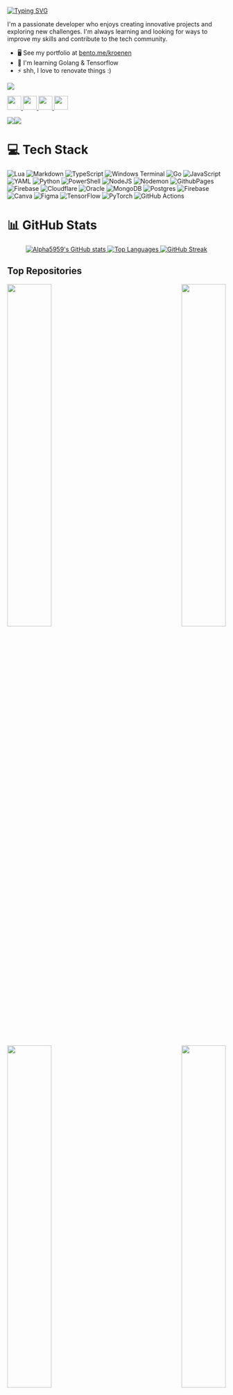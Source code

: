 [![Typing SVG](https://readme-typing-svg.demolab.com/?lines=Hi+there+,+I'm+Sajid+👋)](dsc.gg/reliable-support)

I'm a passionate developer who enjoys creating innovative projects and exploring new challenges. I'm always learning and looking for ways to improve my skills and contribute to the tech community.

* 🖥️  See my portfolio at [bento.me/kroenen](http://bento.me/kroenen)
* 🧠  I'm learning Golang & Tensorflow
* ⚡  shh, I love to renovate things :)

![](https://quotes-github-readme.vercel.app/api?type=horizontal&theme=gruvbox)

<p align="left"> <a href="https://discord.com/users/xkroenen" target="_blank" rel="noreferrer"> <picture> <source media="(prefers-color-scheme: dark)" srcset="https://raw.githubusercontent.com/danielcranney/readme-generator/main/public/icons/socials/discord-dark.svg" /> <source media="(prefers-color-scheme: light)" srcset="https://raw.githubusercontent.com/danielcranney/readme-generator/main/public/icons/socials/discord.svg" /> <img src="https://raw.githubusercontent.com/danielcranney/readme-generator/main/public/icons/socials/discord.svg" width="32" height="32" /> </picture> </a> <a href="https://www.github.com/Alpha5959" target="_blank" rel="noreferrer"> <picture> <source media="(prefers-color-scheme: dark)" srcset="https://raw.githubusercontent.com/danielcranney/readme-generator/main/public/icons/socials/github-dark.svg" /> <source media="(prefers-color-scheme: light)" srcset="https://raw.githubusercontent.com/danielcranney/readme-generator/main/public/icons/socials/github.svg" /> <img src="https://raw.githubusercontent.com/danielcranney/readme-generator/main/public/icons/socials/github.svg" width="32" height="32" /> </picture> </a> <a href="https://www.linkedin.com/in/sajidur-rahman-2380522b5" target="_blank" rel="noreferrer"> <picture> <source media="(prefers-color-scheme: dark)" srcset="https://raw.githubusercontent.com/danielcranney/readme-generator/main/public/icons/socials/linkedin-dark.svg" /> <source media="(prefers-color-scheme: light)" srcset="https://raw.githubusercontent.com/danielcranney/readme-generator/main/public/icons/socials/linkedin.svg" /> <img src="https://raw.githubusercontent.com/danielcranney/readme-generator/main/public/icons/socials/linkedin.svg" width="32" height="32" /> </picture> </a> <a href="https://www.x.com/_Sajidur" target="_blank" rel="noreferrer"> <picture> <source media="(prefers-color-scheme: dark)" srcset="https://raw.githubusercontent.com/danielcranney/readme-generator/main/public/icons/socials/twitter-dark.svg" /> <source media="(prefers-color-scheme: light)" srcset="https://raw.githubusercontent.com/danielcranney/readme-generator/main/public/icons/socials/twitter.svg" /> <img src="https://raw.githubusercontent.com/danielcranney/readme-generator/main/public/icons/socials/twitter.svg" width="32" height="32" /> </picture> </a></p>

<a href="https://www.github.com/Alpha5959" target="_blank" rel="noreferrer"><img
src="https://img.shields.io/github/followers/Alpha5959?logo=github&style=for-the-badge&color=3382ed&labelColor=171717" /></a><a href="https://www.x.com/_Sajidur" target="_blank" rel="noreferrer"><img
src="https://img.shields.io/twitter/follow/_Sajidur?logo=twitter&style=for-the-badge&color=3382ed&labelColor=171717"
/></a>

# 💻 Tech Stack
![Lua](https://img.shields.io/badge/lua-%232C2D72.svg?style=for-the-badge&logo=lua&logoColor=white) ![Markdown](https://img.shields.io/badge/markdown-%23000000.svg?style=for-the-badge&logo=markdown&logoColor=white) ![TypeScript](https://img.shields.io/badge/typescript-%23007ACC.svg?style=for-the-badge&logo=typescript&logoColor=white) ![Windows Terminal](https://img.shields.io/badge/Windows%20Terminal-%234D4D4D.svg?style=for-the-badge&logo=windows-terminal&logoColor=white) ![Go](https://img.shields.io/badge/go-%2300ADD8.svg?style=for-the-badge&logo=go&logoColor=white) ![JavaScript](https://img.shields.io/badge/javascript-%23323330.svg?style=for-the-badge&logo=javascript&logoColor=%23F7DF1E) ![YAML](https://img.shields.io/badge/yaml-%23ffffff.svg?style=for-the-badge&logo=yaml&logoColor=151515) ![Python](https://img.shields.io/badge/python-3670A0?style=for-the-badge&logo=python&logoColor=ffdd54) ![PowerShell](https://img.shields.io/badge/PowerShell-%235391FE.svg?style=for-the-badge&logo=powershell&logoColor=white) ![NodeJS](https://img.shields.io/badge/node.js-6DA55F?style=for-the-badge&logo=node.js&logoColor=white) ![Nodemon](https://img.shields.io/badge/NODEMON-%23323330.svg?style=for-the-badge&logo=nodemon&logoColor=%BBDEAD) ![GithubPages](https://img.shields.io/badge/github%20pages-121013?style=for-the-badge&logo=github&logoColor=white) ![Firebase](https://img.shields.io/badge/firebase-%23039BE5.svg?style=for-the-badge&logo=firebase) ![Cloudflare](https://img.shields.io/badge/Cloudflare-F38020?style=for-the-badge&logo=Cloudflare&logoColor=white) ![Oracle](https://img.shields.io/badge/Oracle-F80000?style=for-the-badge&logo=oracle&logoColor=white) ![MongoDB](https://img.shields.io/badge/MongoDB-%234ea94b.svg?style=for-the-badge&logo=mongodb&logoColor=white) ![Postgres](https://img.shields.io/badge/postgres-%23316192.svg?style=for-the-badge&logo=postgresql&logoColor=white) ![Firebase](https://img.shields.io/badge/firebase-a08021?style=for-the-badge&logo=firebase&logoColor=ffcd34) ![Canva](https://img.shields.io/badge/Canva-%2300C4CC.svg?style=for-the-badge&logo=Canva&logoColor=white) ![Figma](https://img.shields.io/badge/figma-%23F24E1E.svg?style=for-the-badge&logo=figma&logoColor=white) ![TensorFlow](https://img.shields.io/badge/TensorFlow-%23FF6F00.svg?style=for-the-badge&logo=TensorFlow&logoColor=white) ![PyTorch](https://img.shields.io/badge/PyTorch-%23EE4C2C.svg?style=for-the-badge&logo=PyTorch&logoColor=white) ![GitHub Actions](https://img.shields.io/badge/github%20actions-%232671E5.svg?style=for-the-badge&logo=githubactions&logoColor=white)

# 📊 GitHub Stats
<div align="center">
    <a href="http://www.github.com/Alpha5959">
        <img src="https://github-readme-stats.vercel.app/api?username=Alpha5959&show_icons=true&hide=issues,&count_private=true&title_color=3382ed&text_color=ffffff&icon_color=3382ed&bg_color=171717&hide_border=true&show_icons=true" alt="Alpha5959's GitHub stats" />
    </a>
    <a href="https://github.com/Alpha5959">
        <img src="https://github-readme-stats.vercel.app/api/top-langs/?username=Alpha5959&langs_count=10&title_color=3382ed&text_color=ffffff&icon_color=3382ed&bg_color=171717&hide_border=true&locale=en&custom_title=Top%20Languages" alt="Top Languages" />
    </a>
    <a href="http://www.github.com/Alpha5959">
        <img src="https://github-readme-streak-stats.herokuapp.com/?user=Alpha5959&stroke=ffffff&background=171717&ring=3382ed&fire=3382ed&currStreakNum=ffffff&currStreakLabel=3382ed&sideNums=ffffff&sideLabels=ffffff&dates=ffffff&hide_border=true" alt="GitHub Streak" />
    </a>
</div>

## Top Repositories

<div width="100%" align="center"><a href="https://github.com/Alpha5959/discord.js-anticrash" align="left"><img align="left" width="45%" src="https://github-readme-stats.vercel.app/api/pin/?username=Alpha5959&repo=discord.js-anticrash&title_color=3382ed&text_color=ffffff&icon_color=3382ed&bg_color=171717&hide_border=true&locale=en" /></a><a href="https://github.com/Alpha5959/Chronify" align="right"><img align="right" width="45%" src="https://github-readme-stats.vercel.app/api/pin/?username=Alpha5959&repo=Chronify&title_color=3382ed&text_color=ffffff&icon_color=3382ed&bg_color=171717&hide_border=true&locale=en" /></a></div>
<div width="100%" align="center"><a href="https://github.com/Alpha5959/ByteSizes" align="left"><img align="left" width="45%" src="https://github-readme-stats.vercel.app/api/pin/?username=Alpha5959&repo=ByteSizes&title_color=3382ed&text_color=ffffff&icon_color=3382ed&bg_color=171717&hide_border=true&locale=en" /></a><a href="https://github.com/Alpha5959/discord-autoresponder" align="right"><img align="right" width="45%" src="https://github-readme-stats.vercel.app/api/pin/?username=Alpha5959&repo=discord-autoresponder&title_color=3382ed&text_color=ffffff&icon_color=3382ed&bg_color=171717&hide_border=true&locale=en" /></a></div>
